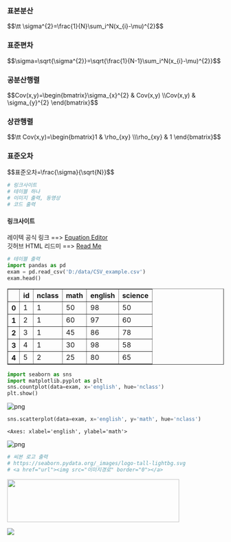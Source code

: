 ### 표본분산

<p>$$\tt \sigma^{2}=\frac{1}{N}\sum_i^N(x_{i}-\mu)^{2}$$</p>

### 표준편차

<p>$$\sigma=\sqrt{\sigma^{2}}=\sqrt{\frac{1}{N-1}\sum_i^N(x_{i}-\mu)^{2}}$$</p>

### 공분산행렬

<p>$$Cov(x,y)=\begin{bmatrix}\sigma_{x}^{2} &amp; Cov(x,y) \\Cov(x,y) &amp; \sigma_{y}^{2} \end{bmatrix}$$</p>

### 상관행렬

<p>$$\tt Cov(x,y)=\begin{bmatrix}1 &amp; \rho_{xy} \\\rho_{xy} &amp; 1 \end{bmatrix}$$</p>

### 표준오차

<p>$$&#54364;&#51456;&#50724;&#52264;=\frac{\sigma}{\sqrt{N}}$$</p>


```python
# 링크사이트
# 테이블 하나
# 이미지 출력, 동영상
# 코드 출력
```

#### 링크사이트
레이텍 공식 링크 ==>   [Equation Editor](https://editor.codecogs.com/)  
깃허브 HTML 리드미 ==>   [Read Me]('https://github.com/microsoft/Web-Dev-For-Beginners?tab=readme-ov-file#readme')


```python
# 테이블 출력
import pandas as pd
exam = pd.read_csv('D:/data/CSV_example.csv')
exam.head()
```




<div>
<style scoped>
    .dataframe tbody tr th:only-of-type {
        vertical-align: middle;
    }

    .dataframe tbody tr th {
        vertical-align: top;
    }

    .dataframe thead th {
        text-align: right;
    }
</style>
<table border="1" class="dataframe">
  <thead>
    <tr style="text-align: right;">
      <th></th>
      <th>id</th>
      <th>nclass</th>
      <th>math</th>
      <th>english</th>
      <th>science</th>
    </tr>
  </thead>
  <tbody>
    <tr>
      <th>0</th>
      <td>1</td>
      <td>1</td>
      <td>50</td>
      <td>98</td>
      <td>50</td>
    </tr>
    <tr>
      <th>1</th>
      <td>2</td>
      <td>1</td>
      <td>60</td>
      <td>97</td>
      <td>60</td>
    </tr>
    <tr>
      <th>2</th>
      <td>3</td>
      <td>1</td>
      <td>45</td>
      <td>86</td>
      <td>78</td>
    </tr>
    <tr>
      <th>3</th>
      <td>4</td>
      <td>1</td>
      <td>30</td>
      <td>98</td>
      <td>58</td>
    </tr>
    <tr>
      <th>4</th>
      <td>5</td>
      <td>2</td>
      <td>25</td>
      <td>80</td>
      <td>65</td>
    </tr>
  </tbody>
</table>
</div>




```python
import seaborn as sns
import matplotlib.pyplot as plt
sns.countplot(data=exam, x='english', hue='nclass')
plt.show()
```


    
![png](output_13_0.png)
    



```python
sns.scatterplot(data=exam, x='english', y='math', hue='nclass')
```




    <Axes: xlabel='english', ylabel='math'>




    
![png](output_14_1.png)
    



```python
# 씨본 로고 출력
# https://seaborn.pydata.org/_images/logo-tall-lightbg.svg
# <a href="url"><img src="이미지경로" border="0"></a>
```

<a href="url"><img src="https://matplotlib.org/devdocs/_static/logo_light.svg" width="400" height="100"></a>

<a href="url"><img src="https://seaborn.pydata.org/_images/logo-tall-lightbg.svg" border="0"></a>
